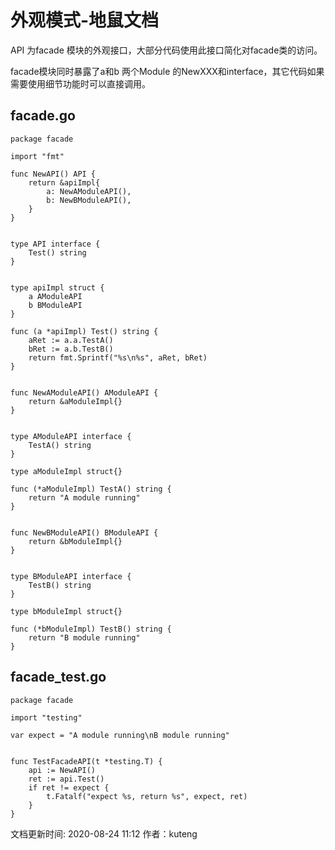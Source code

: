 # 外观模式-地鼠文档

API 为facade 模块的外观接口，大部分代码使用此接口简化对facade类的访问。

facade模块同时暴露了a和b 两个Module 的NewXXX和interface，其它代码如果需要使用细节功能时可以直接调用。

## facade.go <a id="oxf94"></a>

```text
package facade

import "fmt"

func NewAPI() API {
    return &apiImpl{
        a: NewAModuleAPI(),
        b: NewBModuleAPI(),
    }
}


type API interface {
    Test() string
}


type apiImpl struct {
    a AModuleAPI
    b BModuleAPI
}

func (a *apiImpl) Test() string {
    aRet := a.a.TestA()
    bRet := a.b.TestB()
    return fmt.Sprintf("%s\n%s", aRet, bRet)
}


func NewAModuleAPI() AModuleAPI {
    return &aModuleImpl{}
}


type AModuleAPI interface {
    TestA() string
}

type aModuleImpl struct{}

func (*aModuleImpl) TestA() string {
    return "A module running"
}


func NewBModuleAPI() BModuleAPI {
    return &bModuleImpl{}
}


type BModuleAPI interface {
    TestB() string
}

type bModuleImpl struct{}

func (*bModuleImpl) TestB() string {
    return "B module running"
}
```

## facade\_test.go <a id="7hha3k"></a>

```text
package facade

import "testing"

var expect = "A module running\nB module running"


func TestFacadeAPI(t *testing.T) {
    api := NewAPI()
    ret := api.Test()
    if ret != expect {
        t.Fatalf("expect %s, return %s", expect, ret)
    }
}
```

文档更新时间: 2020-08-24 11:12   作者：kuteng

